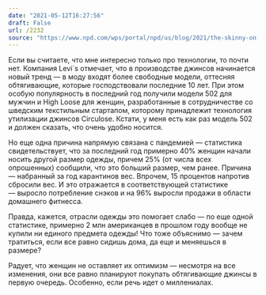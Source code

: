 ```yaml
---
date: "2021-05-12T16:27:56"
draft: False
url: /2232
source: "https://www.npd.com/wps/portal/npd/us/blog/2021/the-skinny-on-skinny-jeans/"
---
```


Если вы считаете, что мне интересно только про технологии, то почти нет. Компания Levi`s отмечает, что в производстве джинсов начинается новый тренд — в моду входят более свободные модели, оттесняя обтягивающие, которые господствовали последние 10 лет. При этом особую популярность в последний год получили модели 502 для мужчин и High Loose для женщин, разработанные в сотрудничестве со шведским текстильным стартапом, которому принадлежит технология утилизации джинсов Circulose. Кстати, у меня есть как раз модель 502 и должен сказать, что очень удобно носится.

Но еще одна причина напрямую связана с пандемией — статистика свидетельствует, что за последний год примерно 40% женщин начали носить другой размер одежды, причем 25% (от числа всех опрошенных) сообщили, что это больший размер, чем ранее. Причина — набранный за год карантинов вес. Впрочем, 15 процентов напротив сбросили вес. И это отражается в соответствующей статистике — выросло потребление снэков и на 96% выросли продажи в области домашнего фитнесса. 

Правда, кажется, отрасли одежды это помогает слабо — по еще одной статистике, примерно 2 млн американцев в прошлом году вообще не купили ни единого предмета одежды! Что тоже объяснимо — зачем тратиться, если все равно сидишь дома, да еще и меняешься в размере? 

Радует, что женщин не оставляет их оптимизм — несмотря на все изменения, они все равно планируют покупать обтягивающие джинсы в первую очередь. Особенно, если речь идет о миллениалах.
